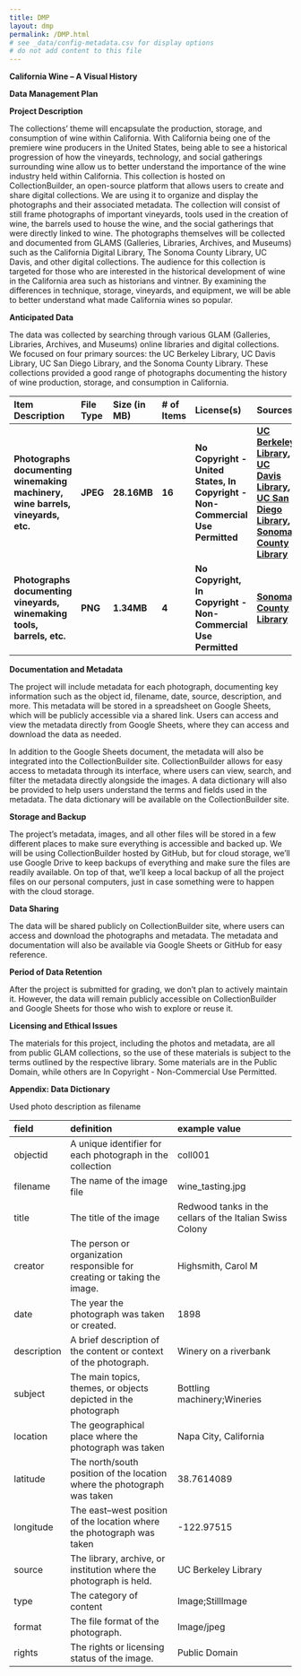 ```yaml
---
title: DMP
layout: dmp
permalink: /DMP.html
# see _data/config-metadata.csv for display options
# do not add content to this file
---
```


**California Wine – A Visual History**

**Data Management Plan**

**Project Description**

The collections’ theme will encapsulate the production, storage, and consumption of wine within California. With California being one of the premiere wine producers in the United States, being able to see a historical progression of how the vineyards, technology, and social gatherings surrounding wine allow us to better understand the importance of the wine industry held within California. This collection is hosted on CollectionBuilder, an open-source platform that allows users to create and share digital collections. We are using it to organize and display the photographs and their associated metadata. The collection will consist of still frame photographs of important vineyards, tools used in the creation of wine, the barrels used to house the wine, and the social gatherings that were directly linked to wine. The photographs themselves will be collected and documented from GLAMS (Galleries, Libraries, Archives, and Museums) such as the California Digital Library, The Sonoma County Library, UC Davis, and other digital collections. The audience for this collection is targeted for those who are interested in the historical development of wine in the California area such as historians and vintner. By examining the differences in technique, storage, vineyards, and equipment, we will be able to better understand what made California wines so popular.

**Anticipated Data**

The data was collected by searching through various GLAM (Galleries, Libraries, Archives, and Museums) online libraries and digital collections. We focused on four primary sources: the UC Berkeley Library, UC Davis Library, UC San Diego Library, and the Sonoma County Library. These collections provided a good range of photographs documenting the history of wine production, storage, and consumption in California.

| Item Description | File Type | Size (in MB) | \# of Items | License(s) | Sources |
| :---- | :---- | :---- | :---- | :---- | :---- |
|  **Photographs documenting winemaking machinery, wine barrels, vineyards, etc.** |  **JPEG** |  **28.16MB** |  **16** | **No Copyright \- United States,  In Copyright \- Non-Commercial Use Permitted** | [**UC Berkeley Library**](https://digicoll.lib.berkeley.edu/record/45576?ln=en&v=uv#?xywh=-1016%2C394%2C2197%2C1137)**,  [UC Davis Library](https://digital.ucdavis.edu/search//%5B%5D//20/), [UC San Diego Library](https://library.ucsd.edu/dc/search?utf8=%E2%9C%93&q=), [Sonoma County Library](https://digital.sonomalibrary.org/)** |
|  **Photographs documenting vineyards, winemaking tools, barrels, etc.** |  **PNG** |  **1.34MB** |  **4** | **No Copyright,  In Copyright \-Non-Commercial Use Permitted** |  **[Sonoma County Library](https://digital.sonomalibrary.org/)**  |

**Documentation and Metadata**

The project will include metadata for each photograph, documenting key information such as the object id, filename, date, source, description, and more. This metadata will be stored in a spreadsheet on Google Sheets, which will be publicly accessible via a shared link. Users can access and view the metadata directly from Google Sheets, where they can access and download the data as needed.

In addition to the Google Sheets document, the metadata will also be integrated into the CollectionBuilder site. CollectionBuilder allows for easy access to metadata through its interface, where users can view, search, and filter the metadata directly alongside the images. A data dictionary will also be provided to help users understand the terms and fields used in the metadata. The data dictionary will be available on the CollectionBuilder site.

**Storage and Backup**

The project’s metadata, images, and all other files will be stored in a few different places to make sure everything is accessible and backed up. We will be using CollectionBuilder hosted by GitHub, but for cloud storage, we’ll use Google Drive to keep backups of everything and make sure the files are readily available. On top of that, we’ll keep a local backup of all the project files on our personal computers, just in case something were to happen with the cloud storage.

**Data Sharing**

The data will be shared publicly on CollectionBuilder site, where users can access and download the photographs and metadata. The metadata and documentation will also be available via Google Sheets or GitHub for easy reference.

**Period of Data Retention**

After the project is submitted for grading, we don’t plan to actively maintain it. However, the data will remain publicly accessible on CollectionBuilder and Google Sheets for those who wish to explore or reuse it.

**Licensing and Ethical Issues**

The materials for this project, including the photos and metadata, are all from public GLAM collections, so the use of these materials is subject to the terms outlined by the respective library. Some materials are in the Public Domain, while others are In Copyright \- Non-Commercial Use Permitted.

 

**Appendix: Data Dictionary**

Used photo description as filename

| field | definition | example value |
| :---- | :---- | :---- |
| objectid |  A unique identifier for each photograph in the collection |  coll001 |
| filename |  The name of the image file |  wine\_tasting.jpg |
| title |  The title of the image |  Redwood tanks in the cellars of the Italian Swiss Colony |
| creator |  The person or organization responsible for creating or taking the image. |  Highsmith, Carol M |
| date |  The year the photograph was taken or created. |  1898 |
| description | A brief description of the content or context of the photograph.	 | Winery on a riverbank  |
| subject | The main topics, themes, or objects depicted in the photograph | Bottling machinery;Wineries |
| location | The geographical place where the photograph was taken | Napa City, California |
| latitude | The north/south position of the location where the photograph was taken | 38.7614089 |
| longitude | The east–west position of the location where the photograph was taken | \-122.97515 |
| source | The library, archive, or institution where the photograph is held.	 | UC Berkeley Library |
| type | The category of content | Image;StillImage |
| format | The file format of the photograph.	 | Image/jpeg |
| rights | The rights or licensing status of the image.	 | Public Domain |

 

